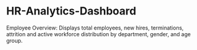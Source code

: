 # HR-Analytics-Dashboard
Employee Overview: Displays total employees, new hires, terminations, attrition and active workforce distribution by department, gender, and age group.
